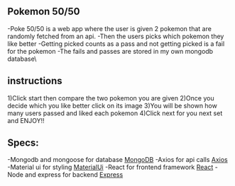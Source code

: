 ## Pokemon 50/50

-Poke 50/50 is a web app where the user is given 2 pokemon that are randomly fetched from an api.
-Then the users picks which pokemon they like better
-Getting picked counts as a pass and not getting picked is a fail for the pokemon
-The fails and passes are stored in my own mongodb database\

## instructions
1)Click start then compare the two pokemon you are given
2)Once you decide which you like better click on its image
3)You will be shown how many users passed and liked each pokemon
4)Click next for you next set and ENJOY!!

## Specs:
-Mongodb and mongoose for database [MongoDB](https://www.mongodb.com/cloud/atlas/lp/try2?utm_source=google&utm_campaign=gs_footprint_row_search_brand_atlas_desktop&utm_term=mongo%20database&utm_medium=cpc_paid_search&utm_ad=p&utm_ad_campaign_id=7326400240&gclid=Cj0KCQjw1dGJBhD4ARIsANb6OdnwlOfqs-oyxti_IPjxAoZOEhA6UPP2tyZRsR9PbKUUTBQVbu8-AggaAsuEEALw_wcB)
-Axios for api calls [Axios](https://www.npmjs.com/package/axios)
-Material ui for styling [MaterialUi](https://material-ui.com/)
-React for frontend framework [React](https://reactjs.org/)
-Node and express for backend [Express](https://www.npmjs.com/package/express)